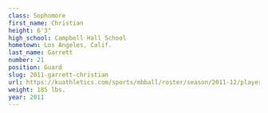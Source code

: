 ```yaml
---
class: Sophomore
first_name: Christian
height: 6'3"
high_school: Campbell Hall School
hometown: Los Angeles, Calif.
last_name: Garrett
number: 21
position: Guard
slug: 2011-garrett-christian
url: https://kuathletics.com/sports/mbball/roster/season/2011-12/player/christian-garrett/
weight: 185 lbs.
year: 2011
---
```

